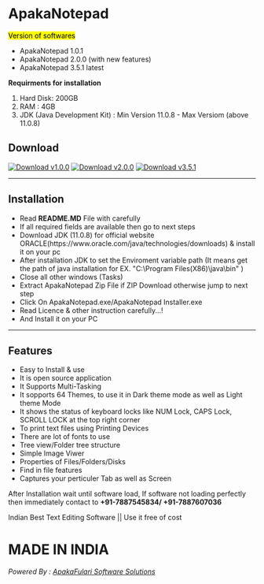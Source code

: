 # ApakaNotepad
<mark>Version of softwares</mark>
<ul>
  <li>ApakaNotepad 1.0.1</li>
  <li>ApakaNotepad 2.0.0 (with new features)</li>
  <li>ApakaNotepad 3.5.1 latest</li>
</ul>
<b>Requirments for installation</b>
<ol>
  <li>Hard Disk: 200GB</li>
  <li>RAM : 4GB</li>
  <li>JDK (Java Development Kit) : Min Version 11.0.8 - Max Versiom (above 11.0.8)</li>
</ol>

Download
--------

[![Download v1.0.0](https://www.apakafulari.me/apis/gitImages/downloadv1.0.0.svg)](https://github.com/AkashFulari/ApakaNotepad/blob/main/ApakaNotepad%20-%20v1.0.0.exe)
[![Download v2.0.0](https://www.apakafulari.me/apis/gitImages/downloadv1.0.0.svg)](https://github.com/AkashFulari/ApakaNotepad/blob/main/ApakaNotepad%20-%20v2.0.0.exe)
[![Download v3.5.1](https://www.apakafulari.me/apis/gitImages/downloadv1.0.0.svg)](https://github.com/AkashFulari/ApakaNotepad/blob/main/ApakaNotepad%20-%20v3.5.1.exe)

<hr>
<h2>Installation</h2>
<ul>
  <li>Read <b>README.MD</b> File with carefully</li>
  <li>If all required fields are available then go to next steps</li>
  <li>Download JDK (11.0.8) for official website ORACLE(https://www.oracle.com/java/technologies/downloads) & install it on your pc </li>
  <li>After installation JDK to set the Enviroment variable path (It means get the path of java installation for EX. "C:\Program Files(X86)\java\bin" )</li>
  <li>Close all other windows (Tasks)</li>
  <li>Extract ApakaNotepad Zip File if ZIP Download otherwise jump to next step</li>
  <li>Click On ApakaNotepad.exe/ApakaNotepad Installer.exe</li>
  <li>Read Licence & other instruction carefully...!</li>
  <li>And Install it on your PC</li>
</ul>
<hr>
<h2>Features</h2>
<ul>
  <li>Easy to Install & use</li>
  <li>It is open source application</li>
  <li>It Supports Multi-Tasking</li>
  <li>It sopports 64 Themes, to use it in Dark theme mode as well as Light theme Mode</li>
  <li>It shows the status of keyboard locks like NUM Lock, CAPS Lock, SCROLL LOCK at the top right corner</li>
  <li>To print text files using Printing Devices </li>
  <li>There are lot of fonts to use</li>
  <li>Tree view/Folder tree structure</li>
  <li>Simple Image Viwer</li>
  <li>Properties of Files/Folders/Disks</li>
  <li>Find in file features</li>
  <li>Captures your perticuler Tab as well as Screen </li>
</ul>
<p>
  After Installation wait until software load, If software not loading perfectly then immediately contact to <b><tel>+91-7887545834</tel>/ <tel>+91-7887607036</tel></b>
</p>

Indian Best Text Editing Software || Use it free of cost
<h1>MADE IN INDIA</h1>
<h6>Powered By : <a href='https://www.apakafulari.me'>ApakaFulari Software Solutions</a></h6>
